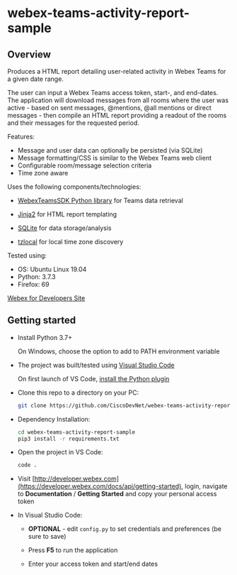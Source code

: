 # webex-teams-activity-report-sample

## Overview

Produces a HTML report detailing user-related activity in Webex Teams for a given date range.

The user can input a Webex Teams access token, start-, and end-dates.  The application will download messages from all rooms where the user was active - based on sent messages, @mentions, @all mentions or direct messages - then compile
an HTML report providing a readout of the rooms and their messages for the requested period.

Features:

* Message and user data can optionally be persisted (via SQLite)
* Message formatting/CSS is similar to the Webex Teams web client
* Configurable room/message selection criteria
* Time zone aware

Uses the following components/technologies:

* [WebexTeamsSDK Python library](https://github.com/CiscoDevNet/webexteamssdk) for Teams data retrieval

* [Jinja2](https://jinja.palletsprojects.com/en/2.10.x/) for HTML report templating

* [SQLite](https://www.sqlite.org/index.html) for data storage/analysis

* [tzlocal](https://github.com/regebro/tzlocal) for local time zone discovery

Tested using:

* OS: Ubuntu Linux 19.04
* Python: 3.7.3
* Firefox: 69

[Webex for Developers Site](https://developer.webex.com/)

## Getting started

* Install Python 3.7+

    On Windows, choose the option to add to PATH environment variable

* The project was built/tested using [Visual Studio Code](https://code.visualstudio.com/)

    On first launch of VS Code, [install the Python plugin](https://code.visualstudio.com/docs/languages/python)

* Clone this repo to a directory on your PC:

    ```bash
    git clone https://github.com/CiscoDevNet/webex-teams-activity-report-sample.git
    ```

* Dependency Installation:

    ```bash
    cd webex-teams-activity-report-sample
    pip3 install -r requirements.txt
    ```
  
* Open the project in VS Code:

    ```bash
    code .
    ```

* Visit [http://developer.webex.com](https://developer.webex.com/docs/api/getting-started), login, navigate to **Documentation** / **Getting Started** and copy your personal access token

* In Visual Studio Code:

    * **OPTIONAL** - edit `config.py` to set credentials and preferences (be sure to save)

    * Press **F5** to run the application

    * Enter your access token and start/end dates

